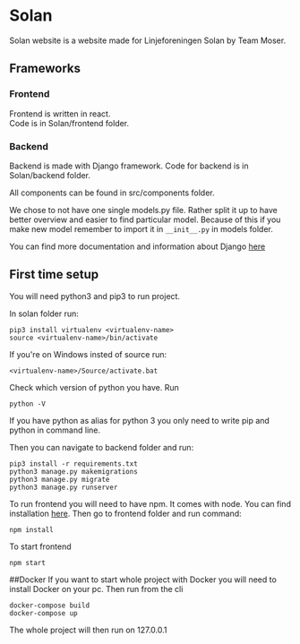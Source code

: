 # Solan
Solan website is a website made for Linjeforeningen Solan by Team Moser.   
## Frameworks
### Frontend
Frontend is written in react.  
Code is in Solan/frontend folder.  

### Backend
Backend is made with Django framework.
Code for backend is in Solan/backend folder.

All components can be found in src/components folder. 

We chose to not have one single models.py file. Rather split it up to have better overview and easier to find particular model.
Because of this if you make new model remember to import it in `__init__.py` in models folder. 

You can find more documentation and information about Django [here](https://www.djangoproject.com/) 

## First time setup
You will need python3 and pip3 to run project.  

In solan folder run:  
``` 
pip3 install virtualenv <virtualenv-name>  
source <virtualenv-name>/bin/activate
```
If you're on Windows insted of source run:  
```
<virtualenv-name>/Source/activate.bat
```
Check which version of python you have. Run 
```
python -V
```
If you have python as alias for python 3 you only need to write pip and python in command line.

Then you can navigate to backend folder and run:  
```
pip3 install -r requirements.txt
python3 manage.py makemigrations   
python3 manage.py migrate
python3 manage.py runserver
```

To run frontend you will need to have npm. It comes with node. You can find installation [here](https://nodejs.org/en/). Then go to frontend folder and run command:
```
npm install
```
To start frontend 
```
npm start
``` 

##Docker
If you want to start whole project with Docker you will need to install Docker on your pc. 
Then run from the cli
```
docker-compose build
docker-compose up
```
The whole project will then run on 127.0.0.1
